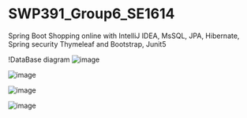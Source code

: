 # SWP391_Group6_SE1614
Spring Boot Shopping online with IntelliJ IDEA, MsSQL, JPA, Hibernate, Spring security Thymeleaf and Bootstrap, Junit5

!DataBase diagram
![image](https://user-images.githubusercontent.com/105474786/182158087-30bfefdf-1936-449c-9769-5715da80126f.png)


![image](https://user-images.githubusercontent.com/105474786/182158343-fdec65c2-368d-4893-9c04-f2d8958ead34.png)


![image](https://user-images.githubusercontent.com/105474786/182158389-e125494d-bcce-4d9b-8963-ad5712de8621.png)


![image](https://user-images.githubusercontent.com/105474786/182158440-edea6ffc-e65f-4d83-891d-7c6bb1cf9746.png)




